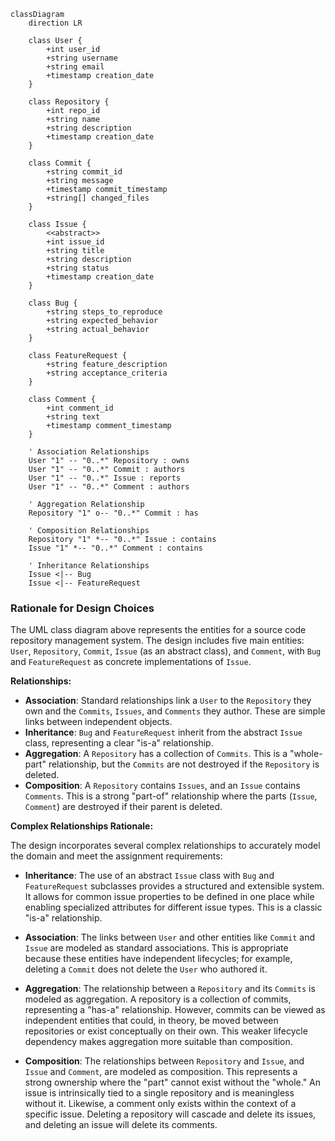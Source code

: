 ```mermaid
classDiagram
    direction LR

    class User {
        +int user_id
        +string username
        +string email
        +timestamp creation_date
    }

    class Repository {
        +int repo_id
        +string name
        +string description
        +timestamp creation_date
    }

    class Commit {
        +string commit_id
        +string message
        +timestamp commit_timestamp
        +string[] changed_files
    }

    class Issue {
        <<abstract>>
        +int issue_id
        +string title
        +string description
        +string status
        +timestamp creation_date
    }

    class Bug {
        +string steps_to_reproduce
        +string expected_behavior
        +string actual_behavior
    }

    class FeatureRequest {
        +string feature_description
        +string acceptance_criteria
    }

    class Comment {
        +int comment_id
        +string text
        +timestamp comment_timestamp
    }

    ' Association Relationships
    User "1" -- "0..*" Repository : owns
    User "1" -- "0..*" Commit : authors
    User "1" -- "0..*" Issue : reports
    User "1" -- "0..*" Comment : authors

    ' Aggregation Relationship
    Repository "1" o-- "0..*" Commit : has

    ' Composition Relationships
    Repository "1" *-- "0..*" Issue : contains
    Issue "1" *-- "0..*" Comment : contains

    ' Inheritance Relationships
    Issue <|-- Bug
    Issue <|-- FeatureRequest
```

### **Rationale for Design Choices**

The UML class diagram above represents the entities for a source code repository management system. The design includes five main entities: `User`, `Repository`, `Commit`, `Issue` (as an abstract class), and `Comment`, with `Bug` and `FeatureRequest` as concrete implementations of `Issue`.

**Relationships:**

- **Association**: Standard relationships link a `User` to the `Repository` they own and the `Commits`, `Issues`, and `Comments` they author. These are simple links between independent objects.
- **Inheritance**: `Bug` and `FeatureRequest` inherit from the abstract `Issue` class, representing a clear "is-a" relationship.
- **Aggregation**: A `Repository` has a collection of `Commits`. This is a "whole-part" relationship, but the `Commits` are not destroyed if the `Repository` is deleted.
- **Composition**: A `Repository` contains `Issues`, and an `Issue` contains `Comments`. This is a strong "part-of" relationship where the parts (`Issue`, `Comment`) are destroyed if their parent is deleted.

**Complex Relationships Rationale:**

The design incorporates several complex relationships to accurately model the domain and meet the assignment requirements:

- **Inheritance**: The use of an abstract `Issue` class with `Bug` and `FeatureRequest` subclasses provides a structured and extensible system. It allows for common issue properties to be defined in one place while enabling specialized attributes for different issue types. This is a classic "is-a" relationship.

- **Association**: The links between `User` and other entities like `Commit` and `Issue` are modeled as standard associations. This is appropriate because these entities have independent lifecycles; for example, deleting a `Commit` does not delete the `User` who authored it.

- **Aggregation**: The relationship between a `Repository` and its `Commits` is modeled as aggregation. A repository is a collection of commits, representing a "has-a" relationship. However, commits can be viewed as independent entities that could, in theory, be moved between repositories or exist conceptually on their own. This weaker lifecycle dependency makes aggregation more suitable than composition.

- **Composition**: The relationships between `Repository` and `Issue`, and `Issue` and `Comment`, are modeled as composition. This represents a strong ownership where the "part" cannot exist without the "whole." An issue is intrinsically tied to a single repository and is meaningless without it. Likewise, a comment only exists within the context of a specific issue. Deleting a repository will cascade and delete its issues, and deleting an issue will delete its comments.

